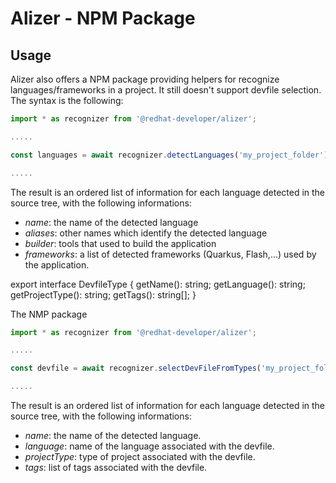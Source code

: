# Alizer - NPM Package

## Usage
Alizer also offers a NPM package providing helpers for recognize languages/frameworks in a project. It still doesn't support devfile selection.
The syntax is the following:
```js
import * as recognizer from '@redhat-developer/alizer';

.....

const languages = await recognizer.detectLanguages('my_project_folder');

.....

```
The result is an ordered list of information for each language detected in the source tree, with the following informations:
- *name*: the name of the detected language
- *aliases*: other names which identify the detected language 
- *builder*: tools that used to build the application
- *frameworks*: a list of detected frameworks (Quarkus, Flash,...) used by the application.

export interface DevfileType {
    getName(): string;
    getLanguage(): string;
    getProjectType(): string;
    getTags(): string[];
}

The NMP package 
```js
import * as recognizer from '@redhat-developer/alizer';

.....

const devfile = await recognizer.selectDevFileFromTypes('my_project_folder');

.....

```
The result is an ordered list of information for each language detected in the source tree, with the following informations:
- *name*: the name of the detected language.
- *language*: name of the language associated with the devfile.
- *projectType*: type of project associated with the devfile.
- *tags*: list of tags associated with the devfile.